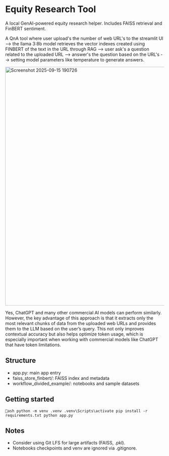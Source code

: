 ﻿# Equity Research Tool

A local GenAI-powered equity research helper. Includes FAISS retrieval and FinBERT sentiment.

A QnA tool where user upload's the number of web URL's to the streamlit UI --> the llama 3:8b model retrieves the vector indexes created using FINBERT of the text in the URL through RAG  -->  user ask's a question related to the uploaded URL --> answer's the question based on the URL's --> setting model parameters like temperature to generate answers.

<img width="1857" height="758" alt="Screenshot 2025-09-15 190726" src="https://github.com/user-attachments/assets/163458fd-ec66-4d99-88fd-f0a8cb633701" />



Yes, ChatGPT and many other commercial AI models can perform similarly. However, the key advantage of this approach is that it extracts only the most relevant chunks of data from the uploaded web URLs and provides them to the LLM based on the user’s query. This not only improves contextual accuracy but also helps optimize token usage, which is especially important when working with commercial models like ChatGPT that have token limitations.


## Structure
- app.py: main app entry
- faiss_store_finbert/: FAISS index and metadata
- workflow_divided_example/: notebooks and sample datasets

## Getting started
`ash
python -m venv .venv
.venv\Scripts\activate
pip install -r requirements.txt
python app.py
`

## Notes
- Consider using Git LFS for large artifacts (FAISS, .pkl).
- Notebooks checkpoints and venv are ignored via .gitignore.
